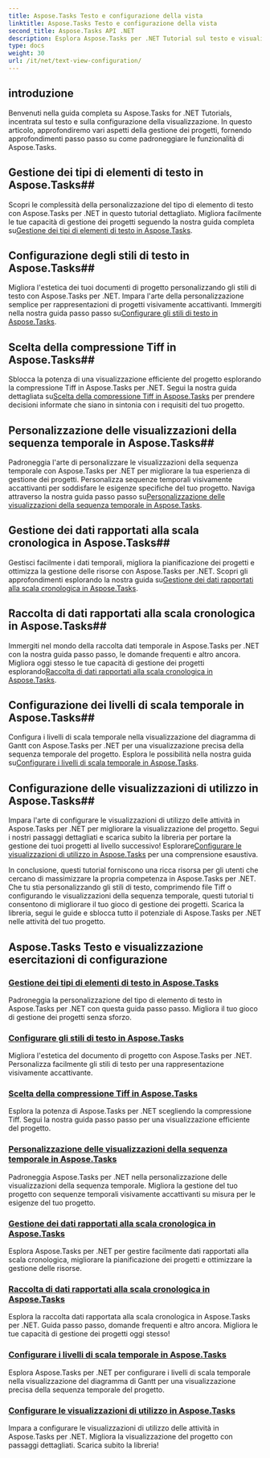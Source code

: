 ```yaml
---
title: Aspose.Tasks Testo e configurazione della vista
linktitle: Aspose.Tasks Testo e configurazione della vista
second_title: Aspose.Tasks API .NET
description: Esplora Aspose.Tasks per .NET Tutorial sul testo e visualizza la configurazione. Padroneggia stili di testo, compressione Tiff, visualizzazioni della timeline e altro ancora per una migliore gestione dei progetti.
type: docs
weight: 30
url: /it/net/text-view-configuration/
---
```

## introduzione

Benvenuti nella guida completa su Aspose.Tasks for .NET Tutorials, incentrata sul testo e sulla configurazione della visualizzazione. In questo articolo, approfondiremo vari aspetti della gestione dei progetti, fornendo approfondimenti passo passo su come padroneggiare le funzionalità di Aspose.Tasks.

## Gestione dei tipi di elementi di testo in Aspose.Tasks## 
 Scopri le complessità della personalizzazione del tipo di elemento di testo con Aspose.Tasks per .NET in questo tutorial dettagliato. Migliora facilmente le tue capacità di gestione dei progetti seguendo la nostra guida completa su[Gestione dei tipi di elementi di testo in Aspose.Tasks](./text-item-types/). 

## Configurazione degli stili di testo in Aspose.Tasks## 
Migliora l'estetica dei tuoi documenti di progetto personalizzando gli stili di testo con Aspose.Tasks per .NET. Impara l'arte della personalizzazione semplice per rappresentazioni di progetti visivamente accattivanti. Immergiti nella nostra guida passo passo su[Configurare gli stili di testo in Aspose.Tasks](./text-styles/).

## Scelta della compressione Tiff in Aspose.Tasks## 
 Sblocca la potenza di una visualizzazione efficiente del progetto esplorando la compressione Tiff in Aspose.Tasks per .NET. Segui la nostra guida dettagliata su[Scelta della compressione Tiff in Aspose.Tasks](./tiff-compression/) per prendere decisioni informate che siano in sintonia con i requisiti del tuo progetto.

## Personalizzazione delle visualizzazioni della sequenza temporale in Aspose.Tasks## 
 Padroneggia l'arte di personalizzare le visualizzazioni della sequenza temporale con Aspose.Tasks per .NET per migliorare la tua esperienza di gestione dei progetti. Personalizza sequenze temporali visivamente accattivanti per soddisfare le esigenze specifiche del tuo progetto. Naviga attraverso la nostra guida passo passo su[Personalizzazione delle visualizzazioni della sequenza temporale in Aspose.Tasks](./timeline-views/).

## Gestione dei dati rapportati alla scala cronologica in Aspose.Tasks## 
Gestisci facilmente i dati temporali, migliora la pianificazione dei progetti e ottimizza la gestione delle risorse con Aspose.Tasks per .NET. Scopri gli approfondimenti esplorando la nostra guida su[Gestione dei dati rapportati alla scala cronologica in Aspose.Tasks](./timephased-data/).

## Raccolta di dati rapportati alla scala cronologica in Aspose.Tasks## 
 Immergiti nel mondo della raccolta dati temporale in Aspose.Tasks per .NET con la nostra guida passo passo, le domande frequenti e altro ancora. Migliora oggi stesso le tue capacità di gestione dei progetti esplorando[Raccolta di dati rapportati alla scala cronologica in Aspose.Tasks](./timephased-data-collection/).

## Configurazione dei livelli di scala temporale in Aspose.Tasks## 
 Configura i livelli di scala temporale nella visualizzazione del diagramma di Gantt con Aspose.Tasks per .NET per una visualizzazione precisa della sequenza temporale del progetto. Esplora le possibilità nella nostra guida su[Configurare i livelli di scala temporale in Aspose.Tasks](./timescale-tiers/).

## Configurazione delle visualizzazioni di utilizzo in Aspose.Tasks## 
Impara l'arte di configurare le visualizzazioni di utilizzo delle attività in Aspose.Tasks per .NET per migliorare la visualizzazione del progetto. Segui i nostri passaggi dettagliati e scarica subito la libreria per portare la gestione dei tuoi progetti al livello successivo! Esplorare[Configurare le visualizzazioni di utilizzo in Aspose.Tasks](./usage-views/) per una comprensione esaustiva.

In conclusione, questi tutorial forniscono una ricca risorsa per gli utenti che cercano di massimizzare la propria competenza in Aspose.Tasks per .NET. Che tu stia personalizzando gli stili di testo, comprimendo file Tiff o configurando le visualizzazioni della sequenza temporale, questi tutorial ti consentono di migliorare il tuo gioco di gestione dei progetti. Scarica la libreria, segui le guide e sblocca tutto il potenziale di Aspose.Tasks per .NET nelle attività del tuo progetto.
## Aspose.Tasks Testo e visualizzazione esercitazioni di configurazione
### [Gestione dei tipi di elementi di testo in Aspose.Tasks](./text-item-types/)
Padroneggia la personalizzazione del tipo di elemento di testo in Aspose.Tasks per .NET con questa guida passo passo. Migliora il tuo gioco di gestione dei progetti senza sforzo.
### [Configurare gli stili di testo in Aspose.Tasks](./text-styles/)
Migliora l'estetica del documento di progetto con Aspose.Tasks per .NET. Personalizza facilmente gli stili di testo per una rappresentazione visivamente accattivante.
### [Scelta della compressione Tiff in Aspose.Tasks](./tiff-compression/)
Esplora la potenza di Aspose.Tasks per .NET scegliendo la compressione Tiff. Segui la nostra guida passo passo per una visualizzazione efficiente del progetto.
### [Personalizzazione delle visualizzazioni della sequenza temporale in Aspose.Tasks](./timeline-views/)
Padroneggia Aspose.Tasks per .NET nella personalizzazione delle visualizzazioni della sequenza temporale. Migliora la gestione del tuo progetto con sequenze temporali visivamente accattivanti su misura per le esigenze del tuo progetto.
### [Gestione dei dati rapportati alla scala cronologica in Aspose.Tasks](./timephased-data/)
Esplora Aspose.Tasks per .NET per gestire facilmente dati rapportati alla scala cronologica, migliorare la pianificazione dei progetti e ottimizzare la gestione delle risorse.
### [Raccolta di dati rapportati alla scala cronologica in Aspose.Tasks](./timephased-data-collection/)
Esplora la raccolta dati rapportata alla scala cronologica in Aspose.Tasks per .NET. Guida passo passo, domande frequenti e altro ancora. Migliora le tue capacità di gestione dei progetti oggi stesso!
### [Configurare i livelli di scala temporale in Aspose.Tasks](./timescale-tiers/)
Esplora Aspose.Tasks per .NET per configurare i livelli di scala temporale nella visualizzazione del diagramma di Gantt per una visualizzazione precisa della sequenza temporale del progetto.
### [Configurare le visualizzazioni di utilizzo in Aspose.Tasks](./usage-views/)
Impara a configurare le visualizzazioni di utilizzo delle attività in Aspose.Tasks per .NET. Migliora la visualizzazione del progetto con passaggi dettagliati. Scarica subito la libreria!
